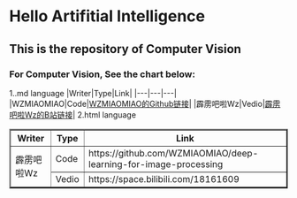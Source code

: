 # Hello Artifitial Intelligence
  ## This is the repository of Computer Vision
  ### For Computer Vision, See the chart below:
  1..md language
  |Writer|Type|Link|
  |---|---|---|
  |WZMIAOMIAO|Code|[WZMIAOMIAO的Github链接](https://github.com/WZMIAOMIAO/deep-learning-for-image-processing)|
  |霹雳吧啦Wz|Vedio|[霹雳吧啦Wz的B站链接](https://space.bilibili.com/18161609)|
  2.html language
  <table border="2">  
<tr>  
  <th>Writer</th>  
  <th>Type</th>  
  <th>Link</th>  
</tr>  
<tr>  
  <td rowspan="2">霹雳吧啦Wz</td>  
  <td>Code</td>  
  <td>https://github.com/WZMIAOMIAO/deep-learning-for-image-processing</td>  
</tr>  
<tr>  
  <td >Vedio</td>
  <td >https://space.bilibili.com/18161609</td>  
</tr>  
</table>
